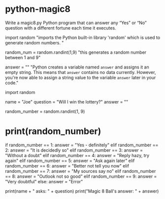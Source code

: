 # python-magic8
Write a magic8.py Python program that can answer any “Yes” or “No” question with a different fortune each time it executes.

import random "imports the Python built-in library 'random' which is used to generate random numbers. "


random_num = random.randint(1,9) "this generates a random number between 1 and 9"


answer = ""   "Python creates a variable named `answer` and assigns it an empty string. This means that `answer` contains no data currently. However, you're now able to assign a string value to the variable `answer` later in your code."

import random

name = "Joe"
question = "Will I win the lottery?"
answer = ""

random_number = random.randint(1, 9)
# print(random_number)

if random_number == 1:
  answer = "Yes - definitely"
elif random_number == 2:
  answer = "It is decidedly so"
elif random_number == 3:
  answer = "Without a doubt"
elif random_number == 4:
  answer = "Reply hazy, try again"
elif random_number == 5:
  answer = "Ask again later"
elif random_number == 6:
  answer = "Better not tell you now"
elif random_number == 7:
  answer = "My sources say no"
elif random_number == 8:
  answer = "Outlook not so good"
elif random_number == 9:
  answer = "Very doubtful"
else:
  answer = "Error"
  
print(name + " asks: " + question)
print("Magic 8 Ball's answer: " + answer)
